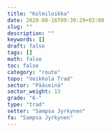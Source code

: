 ```yaml
---
title: "Kolmiloikka"
date: 2020-08-16T09:39:29+03:00
slug: ""
description: ""
keywords: []
draft: false
tags: []
math: false
toc: false
category: "route"
topo: "Veikkola Trad"
sector: "Pääseinä"
sector_weight: 13
grade: "6-"
type: "trad"
setter: "Sampsa Jyrkynen"
fa: "Sampsa Jyrkynen"
---
```



